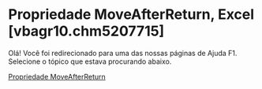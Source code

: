 
# Propriedade MoveAfterReturn, Excel [vbagr10.chm5207715]

Olá! Você foi redirecionado para uma das nossas páginas de Ajuda F1. Selecione o tópico que estava procurando abaixo.

[Propriedade MoveAfterReturn](http://msdn.microsoft.com/library/82b4bce3-aed6-1b46-2c65-63dde6a30df1%28Office.15%29.aspx)
